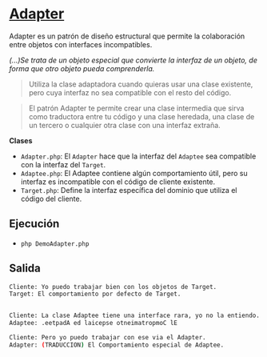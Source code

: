 # [Adapter](https://refactoring.guru/es/design-patterns/adapter)

Adapter es un patrón de diseño estructural que permite la colaboración entre objetos con interfaces incompatibles.

*(...)Se trata de un objeto especial que convierte la interfaz de un objeto, de forma que otro objeto pueda comprenderla.*

> Utiliza la clase adaptadora cuando quieras usar una clase existente, pero cuya interfaz no sea compatible con el resto del código.

>  El patrón Adapter te permite crear una clase intermedia que sirva como traductora entre tu código y una clase heredada, una clase de un tercero o cualquier otra clase con una interfaz extraña.

**Clases**

- `Adapter.php`: El `Adapter` hace que la interfaz del `Adaptee` sea compatible con la interfaz del `Target`.
- `Adaptee.php`: El Adaptee contiene algún comportamiento útil, pero su interfaz es incompatible con el código de cliente existente.
- `Target.php`: Define la interfaz específica del dominio que utiliza el código del cliente.


## Ejecución
- `php DemoAdapter.php`

## Salida
```BASH
Cliente: Yo puedo trabajar bien con los objetos de Target. 
Target: El comportamiento por defecto de Target.


Cliente: La clase Adaptee tiene una interface rara, yo no la entiendo.
Adaptee: .eetpadA ed laicepse otneimatropmoC lE

Cliente: Pero yo puedo trabajar con ese via el Adapter.
Adapter: (TRADUCCION) El Comportamiento especial de Adaptee.